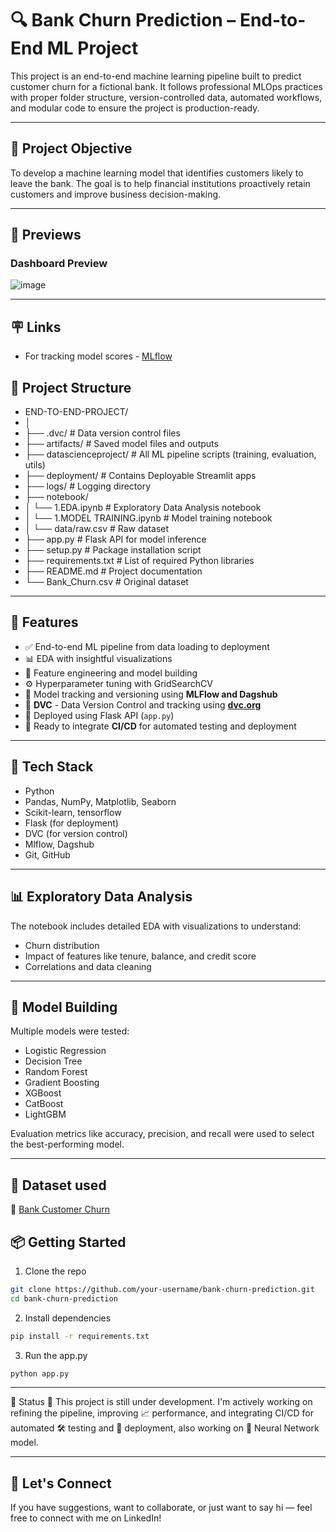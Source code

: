 # 🔍 Bank Churn Prediction – End-to-End ML Project

This project is an end-to-end machine learning pipeline built to predict customer churn for a fictional bank. It follows professional MLOps practices with proper folder structure, version-controlled data, automated workflows, and modular code to ensure the project is production-ready.

---

## 📌 Project Objective

To develop a machine learning model that identifies customers likely to leave the bank. The goal is to help financial institutions proactively retain customers and improve business decision-making.

---

## 🌄 Previews

### Dashboard Preview
![image](https://github.com/user-attachments/assets/048b4ff6-a90e-4da5-8a24-0982fc4467e6)


---

## 🪧 Links

- For tracking model scores - <a href="https://dagshub.com/AryanRakholiya2004/Bank-customer-churn-end-to-end-project.mlflow/#/experiments/0?searchFilter=&orderByKey=attributes.start_time&orderByAsc=false&startTime=ALL&lifecycleFilter=Active&modelVersionFilter=All+Runs&datasetsFilter=W10%3D">MLflow </a>


## 📁 Project Structure

- END-TO-END-PROJECT/ 
- │ 
- ├── .dvc/ # Data version control files 
- ├── artifacts/ # Saved model files and outputs 
- ├── datascienceproject/ # All ML pipeline scripts (training, evaluation, utils) 
- ├── deployment/ # Contains Deployable Streamlit apps
- ├── logs/ # Logging directory 
- ├── notebook/ 
- │ └── 1.EDA.ipynb # Exploratory Data Analysis notebook 
- │ └── 1.MODEL TRAINING.ipynb # Model training notebook 
- │ └── data/raw.csv # Raw dataset 
- ├── app.py # Flask API for model inference 
- ├── setup.py # Package installation script 
- ├── requirements.txt # List of required Python libraries 
- ├── README.md # Project documentation 
- └── Bank_Churn.csv # Original dataset


---

## 🚀 Features

- ✅ End-to-end ML pipeline from data loading to deployment
- 📊 EDA with insightful visualizations
- 🧠 Feature engineering and model building
- ⚙️ Hyperparameter tuning with GridSearchCV
- 🔁 Model tracking and versioning using **MLFlow and Dagshub**
- 💾 **DVC** - Data Version Control and tracking using <a href="https://dvc.org/">**dvc.org**</a>
- 🔌 Deployed using Flask API (`app.py`)
- 🧪 Ready to integrate **CI/CD** for automated testing and deployment

---

## 🔧 Tech Stack

- Python  
- Pandas, NumPy, Matplotlib, Seaborn  
- Scikit-learn, tensorflow
- Flask (for deployment)  
- DVC (for version control)  
- Mlflow, Dagshub
- Git, GitHub

---

## 📊 Exploratory Data Analysis

The notebook includes detailed EDA with visualizations to understand:
- Churn distribution
- Impact of features like tenure, balance, and credit score
- Correlations and data cleaning

---

## 🚀 Model Building

Multiple models were tested:
- Logistic Regression  
- Decision Tree  
- Random Forest  
- Gradient Boosting
- XGBoost
- CatBoost
- LightGBM

Evaluation metrics like accuracy, precision, and recall were used to select the best-performing model.

---

## 💾 Dataset used

🔗 <a href="https://mavenanalytics.io/data-playground?dataStructure=Single%20table&order=date_added%2Cdesc&search=Bank%20Customer%20Churn">Bank Customer Churn</a>

## 📦 Getting Started

1. Clone the repo  
```bash
git clone https://github.com/your-username/bank-churn-prediction.git
cd bank-churn-prediction
```
2. Install dependencies
```bash
pip install -r requirements.txt
```

3. Run the app.py
```bash
python app.py
```

---

📌 Status
🔧 This project is still under development. I'm actively working on refining the pipeline, improving 📈 performance, and integrating CI/CD for automated 🛠️ testing and 🚀 deployment, also working on 🤖 Neural Network model.

---

## 🤝 Let's Connect
If you have suggestions, want to collaborate, or just want to say hi — feel free to connect with me on LinkedIn!
